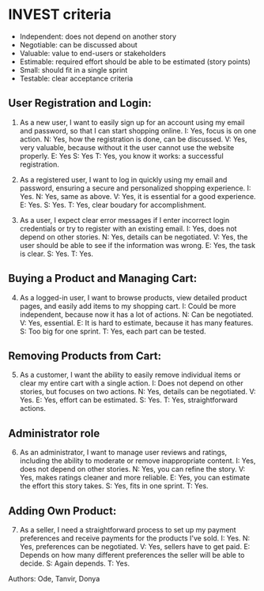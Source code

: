 # INVEST criteria
- Independent: does not depend on another story
- Negotiable: can be discussed about
- Valuable: value to end-users or stakeholders
- Estimable: required effort should be able to be estimated (story points)
- Small: should fit in a single sprint
- Testable: clear acceptance criteria

## User Registration and Login:


1. As a new user, I want to easily sign up for an account using my email and password, so that I can start shopping online.
    I: Yes, focus is on one action.
    N: Yes, how the registration is done, can be discussed.
    V: Yes, very valuable, because without it the user cannot use the website properly. 
    E: Yes
    S: Yes
    T: Yes, you know it works: a successful registration.

2. As a registered user, I want to log in quickly using my email and password, ensuring a secure and personalized shopping experience.
    I: Yes.
    N: Yes, same as above.
    V: Yes, it is essential for a good experience.
    E: Yes.
    S: Yes.
    T: Yes, clear boudary for accomplishment.

3. As a user, I expect clear error messages if I enter incorrect login credentials or try to register with an existing email.
    I: Yes, does not depend on other stories. 
    N: Yes, details can be negotiated.
    V: Yes, the user should be able to see if the information was wrong.
    E: Yes, the task is clear.
    S: Yes.
    T: Yes. 

## Buying a Product and Managing Cart:
4. As a logged-in user, I want to browse products, view detailed product pages, and easily add items to my shopping cart.
    I: Could be more independent, because now it has a lot of actions.
    N: Can be negotiated.
    V: Yes, essential.
    E: It is hard to estimate, because it has many features. 
    S: Too big for one sprint. 
    T: Yes, each part can be tested.

## Removing Products from Cart:
5. As a customer, I want the ability to easily remove individual items or clear my entire cart with a single action.
    I: Does not depend on other stories, but focuses on two actions.
    N: Yes, details can be negotiated.
    V: Yes.
    E: Yes, effort can be estimated.
    S: Yes.
    T: Yes, straightforward actions. 

## Administrator role
6. As an administrator, I want to manage user reviews and ratings, including the ability to moderate or remove inappropriate content.
    I: Yes, does not depend on other stories.
    N: Yes, you can refine the story.
    V: Yes, makes ratings cleaner and more reliable. 
    E: Yes, you can estimate the effort this story takes. 
    S: Yes, fits in one sprint.
    T: Yes.

## Adding Own Product:
7. As a seller, I need a straightforward process to set up my payment preferences and receive payments for the products I've sold.
    I: Yes.
    N: Yes, preferences can be negotiated.
    V: Yes, sellers have to get paid.
    E: Depends on how many different preferences the seller will be able to decide. 
    S: Again depends.
    T: Yes. 


Authors:
Ode, Tanvir, Donya